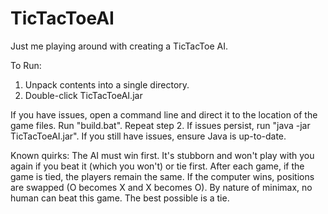 # TicTacToeAI
Just me playing around with creating a TicTacToe AI.

To Run: 
1) Unpack contents into a single directory.
2) Double-click TicTacToeAI.jar

If you have issues, open a command line and direct it to the location of the game files. Run "build.bat".
Repeat step 2. If issues persist, run "java -jar TicTacToeAI.jar". If you still have issues, ensure Java is up-to-date.

Known quirks:
The AI must win first. It's stubborn and won't play with you again if you beat it (which you won't) or tie first.
After each game, if the game is tied, the players remain the same. If the computer wins, positions are swapped (O becomes X and X becomes O).
By nature of minimax, no human can beat this game. The best possible is a tie.
